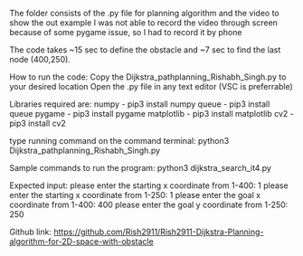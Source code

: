 The folder consists of the .py file for planning algorithm and the video to show the out example
I was not able to record the video through screen because of some pygame issue, so I had to record it by phone

The code takes ~15 sec to define the obstacle and ~7 sec to find the last node (400,250).

How to run the code:
Copy the Dijkstra_pathplanning_Rishabh_Singh.py to your desired location
Open the .py file in any text editor (VSC is preferrable)

Libraries required are:
numpy - pip3 install numpy
queue - pip3 install queue
pygame - pip3 install pygame
matplotlib - pip3 install matplotlib
cv2 - pip3 install cv2 


type running command on the command terminal: python3 Dijkstra_pathplanning_Rishabh_Singh.py


Sample commands to run the program:
python3 dijkstra_search_it4.py 

Expected input:
please enter the starting x coordinate from 1-400: 1
please enter the starting x coordinate from 1-250: 1
please enter the goal x coordinate from 1-400: 400
please enter the goal y coordinate from 1-250: 250


Github link: https://github.com/Rish2911/Rish2911-Dijkstra-Planning-algorithm-for-2D-space-with-obstacle
